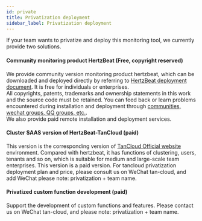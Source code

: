 ```yaml
---
id: private  
title: Privatization deployment    
sidebar_label: Privatization deployment     
---
```

If your team wants to privatize and deploy this monitoring tool, we currently provide two solutions.   

#### Community monitoring product HertzBeat (Free, copyright reserved)   

We provide community version monitoring product hertzbeat, which can be downloaded and deployed directly by referring to [HertzBeat deployment document](/docs). It is free for individuals or enterprises.  
All copyrights, patents, trademarks and ownership statements in this work and the source code must be retained.
You can feed back or learn problems encountered during installation and deployment through [communities, wechat groups, QQ groups, etc.](/docs/others/contact).  
We also provide paid remote installation and deployment services.

#### Cluster SAAS version of HertzBeat-TanCloud (paid)      

This version is the corresponding version of [TanCloud Official website](https://console.tancloud.cn) environment. Compared with hertzbeat, it has functions of clustering, users, tenants and so on, which is suitable for medium and large-scale team enterprises. 
This version is a paid version. For tancloud privatization deployment plan and price, please consult us on WeChat tan-cloud, and add WeChat please note: privatization + team name.  

#### Privatized custom function development (paid) 

Support the development of custom functions and features. Please contact us on WeChat tan-cloud, and please note: privatization + team name.   

